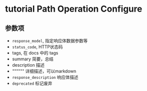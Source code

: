 # tutorial Path Operation Configure

## 参数项

- `response_model`, 指定响应体数据参数等
- `status_code`, HTTP状态码
- tags, 在 docs 中的 tags
- summary 简要，总结
- description 描述
- """""" 详细描述，可以markdown
- `response_description` 响应体描述
- `deprecated` 标记废弃
